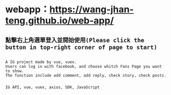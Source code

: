 # webapp：https://wang-jhan-teng.github.io/web-app/

## `點擊右上角選單登入並開始使用(Please click the button in top-right corner of page to start)`

## 
```
A IG project made by vue, vuex.
Users can log in with facebook, and choose whitch Fans Page you want to show.
The function include add comment, add reply, check story, check posts.
```

### 
```
IG API, vue, vuex, axios, SDK, JavaScript
```
